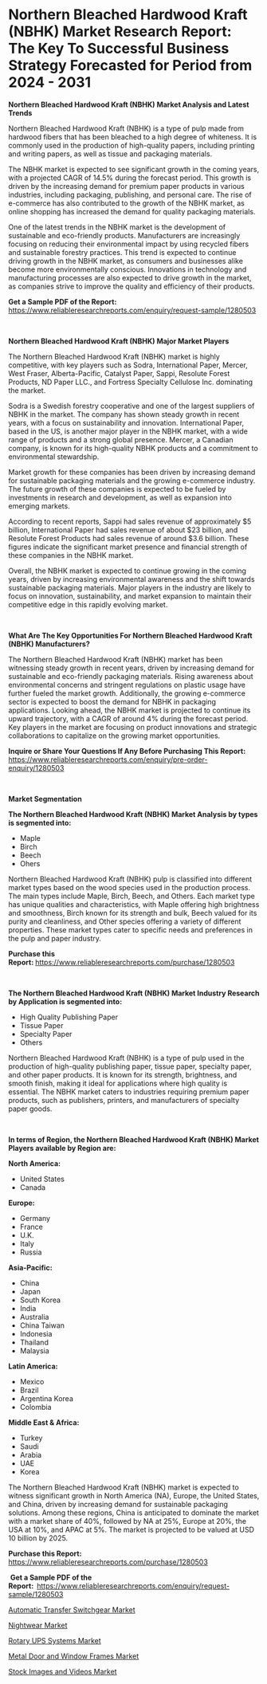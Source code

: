 <p><h1>Northern Bleached Hardwood Kraft (NBHK) Market Research Report: The Key To Successful Business Strategy Forecasted for Period from 2024 - 2031</h1></p><p><strong>Northern Bleached Hardwood Kraft (NBHK) Market Analysis and Latest Trends</strong></p>
<p><p>Northern Bleached Hardwood Kraft (NBHK) is a type of pulp made from hardwood fibers that has been bleached to a high degree of whiteness. It is commonly used in the production of high-quality papers, including printing and writing papers, as well as tissue and packaging materials.</p><p>The NBHK market is expected to see significant growth in the coming years, with a projected CAGR of 14.5% during the forecast period. This growth is driven by the increasing demand for premium paper products in various industries, including packaging, publishing, and personal care. The rise of e-commerce has also contributed to the growth of the NBHK market, as online shopping has increased the demand for quality packaging materials.</p><p>One of the latest trends in the NBHK market is the development of sustainable and eco-friendly products. Manufacturers are increasingly focusing on reducing their environmental impact by using recycled fibers and sustainable forestry practices. This trend is expected to continue driving growth in the NBHK market, as consumers and businesses alike become more environmentally conscious. Innovations in technology and manufacturing processes are also expected to drive growth in the market, as companies strive to improve the quality and efficiency of their products.</p></p>
<p><strong>Get a Sample PDF of the Report:&nbsp;</strong> <a href="https://www.reliableresearchreports.com/enquiry/request-sample/1280503">https://www.reliableresearchreports.com/enquiry/request-sample/1280503</a></p>
<p>&nbsp;</p>
<p><strong>Northern Bleached Hardwood Kraft (NBHK) Major Market Players</strong></p>
<p><p>The Northern Bleached Hardwood Kraft (NBHK) market is highly competitive, with key players such as Sodra, International Paper, Mercer, West Fraser, Alberta-Pacific, Catalyst Paper, Sappi, Resolute Forest Products, ND Paper LLC., and Fortress Specialty Cellulose Inc. dominating the market.</p><p>Sodra is a Swedish forestry cooperative and one of the largest suppliers of NBHK in the market. The company has shown steady growth in recent years, with a focus on sustainability and innovation. International Paper, based in the US, is another major player in the NBHK market, with a wide range of products and a strong global presence. Mercer, a Canadian company, is known for its high-quality NBHK products and a commitment to environmental stewardship.</p><p>Market growth for these companies has been driven by increasing demand for sustainable packaging materials and the growing e-commerce industry. The future growth of these companies is expected to be fueled by investments in research and development, as well as expansion into emerging markets.</p><p>According to recent reports, Sappi had sales revenue of approximately $5 billion, International Paper had sales revenue of about $23 billion, and Resolute Forest Products had sales revenue of around $3.6 billion. These figures indicate the significant market presence and financial strength of these companies in the NBHK market.</p><p>Overall, the NBHK market is expected to continue growing in the coming years, driven by increasing environmental awareness and the shift towards sustainable packaging materials. Major players in the industry are likely to focus on innovation, sustainability, and market expansion to maintain their competitive edge in this rapidly evolving market.</p></p>
<p>&nbsp;</p>
<p><strong>What Are The Key Opportunities For Northern Bleached Hardwood Kraft (NBHK) Manufacturers?</strong></p>
<p><p>The Northern Bleached Hardwood Kraft (NBHK) market has been witnessing steady growth in recent years, driven by increasing demand for sustainable and eco-friendly packaging materials. Rising awareness about environmental concerns and stringent regulations on plastic usage have further fueled the market growth. Additionally, the growing e-commerce sector is expected to boost the demand for NBHK in packaging applications. Looking ahead, the NBHK market is projected to continue its upward trajectory, with a CAGR of around 4% during the forecast period. Key players in the market are focusing on product innovations and strategic collaborations to capitalize on the growing market opportunities.</p></p>
<p><strong>Inquire or Share Your Questions If Any Before Purchasing This Report:</strong> <a href="https://www.reliableresearchreports.com/enquiry/pre-order-enquiry/1280503">https://www.reliableresearchreports.com/enquiry/pre-order-enquiry/1280503</a></p>
<p>&nbsp;</p>
<p><strong>Market Segmentation</strong></p>
<p><strong>The Northern Bleached Hardwood Kraft (NBHK) Market Analysis by types is segmented into:</strong></p>
<p><ul><li>Maple</li><li>Birch</li><li>Beech</li><li>Ohers</li></ul></p>
<p><p>Northern Bleached Hardwood Kraft (NBHK) pulp is classified into different market types based on the wood species used in the production process. The main types include Maple, Birch, Beech, and Others. Each market type has unique qualities and characteristics, with Maple offering high brightness and smoothness, Birch known for its strength and bulk, Beech valued for its purity and cleanliness, and Other species offering a variety of different properties. These market types cater to specific needs and preferences in the pulp and paper industry.</p></p>
<p><strong>Purchase this Report:&nbsp;</strong><a href="https://www.reliableresearchreports.com/purchase/1280503">https://www.reliableresearchreports.com/purchase/1280503</a></p>
<p>&nbsp;</p>
<p><strong>The Northern Bleached Hardwood Kraft (NBHK) Market Industry Research by Application is segmented into:</strong></p>
<p><ul><li>High Quality Publishing Paper</li><li>Tissue Paper</li><li>Specialty Paper</li><li>Others</li></ul></p>
<p><p>Northern Bleached Hardwood Kraft (NBHK) is a type of pulp used in the production of high-quality publishing paper, tissue paper, specialty paper, and other paper products. It is known for its strength, brightness, and smooth finish, making it ideal for applications where high quality is essential. The NBHK market caters to industries requiring premium paper products, such as publishers, printers, and manufacturers of specialty paper goods.</p></p>
<p>&nbsp;</p>
<p><strong>In terms of Region, the Northern Bleached Hardwood Kraft (NBHK) Market Players available by Region are:</strong></p>
<p>
    <p> <strong> North America: </strong>
        <ul>
            <li>United States</li>
            <li>Canada</li>
        </ul>
        </p> 
    <p> <strong> Europe: </strong>
        <ul>
            <li>Germany</li>
            <li>France</li>
            <li>U.K.</li>
            <li>Italy</li>
            <li>Russia</li>
        </ul>
        </p> 
    <p> <strong> Asia-Pacific: </strong>
        <ul>
            <li>China</li>
            <li>Japan</li>
            <li>South Korea</li>
            <li>India</li>
            <li>Australia</li>
            <li>China Taiwan</li>
            <li>Indonesia</li>
            <li>Thailand</li>
            <li>Malaysia</li>
        </ul>
        </p> 
    <p> <strong> Latin America: </strong>
        <ul>
            <li>Mexico</li>
            <li>Brazil</li>
            <li>Argentina Korea</li>
            <li>Colombia</li>
        </ul>
        </p> 
    <p> <strong> Middle East & Africa: </strong>
        <ul>
            <li>Turkey</li>
            <li>Saudi</li>
            <li>Arabia</li>
            <li>UAE</li>
            <li>Korea</li>
        </ul>
    </p>
    </p>
<p><p>The Northern Bleached Hardwood Kraft (NBHK) market is expected to witness significant growth in North America (NA), Europe, the United States, and China, driven by increasing demand for sustainable packaging solutions. Among these regions, China is anticipated to dominate the market with a market share of 40%, followed by NA at 25%, Europe at 20%, the USA at 10%, and APAC at 5%. The market is projected to be valued at USD 10 billion by 2025.</p></p>
<p><strong>Purchase this Report: </strong><a href="https://www.reliableresearchreports.com/purchase/1280503">https://www.reliableresearchreports.com/purchase/1280503</a></p>
<p>&nbsp;<strong>Get a Sample PDF of the Report:&nbsp;&nbsp;</strong><a href="https://www.reliableresearchreports.com/enquiry/request-sample/1280503">https://www.reliableresearchreports.com/enquiry/request-sample/1280503</a></p>
<p><strong></strong></p>
<p><p><a href="https://medium.com/@catherinemartinez15/automatic-transfer-switchgear-market-analysis-and-sze-forecasted-for-period-from-2024-to-2031-f32d0bf76034">Automatic Transfer Switchgear Market</a></p><p><a href="https://medium.com/@catherinemartinez15/nightwear-nbsp-market-focuses-on-market-share-size-and-projected-forecast-till-2031-049a1e6123f2">Nightwear Market</a></p><p><a href="https://medium.com/@catherinemartinez15/rotary-ups-systems-market-furnishes-information-on-market-share-market-trends-and-market-growth-b2eeebd98ca2">Rotary UPS Systems Market</a></p><p><a href="https://medium.com/@catherinemartinez15/analyzing-metal-door-and-window-frames-market-global-industry-perspective-and-forecast-2024-to-1ad480d5b43c">Metal Door and Window Frames Market</a></p><p><a href="https://medium.com/@catherinemartinez15/stock-images-and-videos-market-furnishes-information-on-market-share-market-trends-and-market-da94e08bd653">Stock Images and Videos Market</a></p></p>